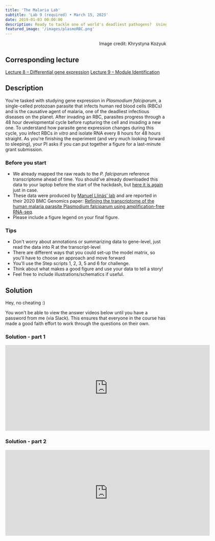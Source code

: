 ```yaml
---
title: 'The Malaria Lab'
subtitle: 'Lab 9 (required) • March 15, 2023'
date: 2019-01-03 00:00:00
description: Ready to tackle one of world's deadliest pathogens?  Using data collected throughout the 48hr red blood cell cycle, you'll be tasked with putting together a publication-quality figure that best captures your main findings.
featured_image: '/images/plasmoRBC.png'
---
```


<div style="text-align: right"> Image credit: Khrystyna Kozyuk </div>

## Corresponding lecture

[Lecture 8 – Differential gene expression](https://diytranscriptomics.com/project/lecture-08)
[Lecture 9 – Module Identification](https://diytranscriptomics.com/project/lecture-09)

## Description

You're tasked with studying gene expression in *Plasmodium falciparum*, a single-celled protozoan parasite that infects human red blood cells (RBCs) and is the causative agent of malaria, one of the deadliest infectious diseases on the planet.  After invading an RBC, parasites progress through a 48 hour developmental cycle before rupturing the cell and invading a new one.  To understand how parasite gene expression changes during this cycle, you infect RBCs *in vitro* and isolate RNA every 8 hours for 48 hours straight.  As you're finishing the experiment (and very much looking forward to sleeping), your PI asks if you can put together a figure for a last-minute grant submission.

### Before you start

* We already mapped the raw reads to the *P. falciparum* reference transcriptome ahead of time.  You should've already downloaded this data to your laptop before the start of the hackdash, but [here it is again](https://www.dropbox.com/s/av8uh0o64jjfefl/malaria.zip?dl=0) just in case.
* These data were produced by [Manuel Llinás’ lab](http://llinaslab.psu.edu/) and are reported in their 2020 BMC Genomics paper: [Refining the transcriptome of the human malaria parasite Plasmodium falciparum using amplification-free RNA-seq](https://doi.org/10.1186/s12864-020-06787-5).
* Please include a figure legend on your final figure.


### Tips

* Don't worry about annotations or summarizing data to gene-level, just read the data into R at the transcript-level
* There are different ways that you could set-up the model matrix, so you'll have to choose an approach and move forward
* You'll use the Step scripts 1, 2, 3, 5 and 6 for challenge.
* Think about what makes a good figure and use your data to tell a story!
* Feel free to include illustrations/schematics if useful.

## Solution

Hey, no cheating :)

You won't be able to view the answer videos below until you have a password from me (via Slack). This ensures that everyone in the course has made a good faith effort to work through the questions on their own.

### Solution - part 1

<iframe src="https://player.vimeo.com/video/424040965" width="640" height="268" frameborder="0" allow="autoplay; fullscreen" allowfullscreen></iframe>

### Solution - part 2

<iframe src="https://player.vimeo.com/video/424040328" width="640" height="268" frameborder="0" allow="autoplay; fullscreen" allowfullscreen></iframe>
